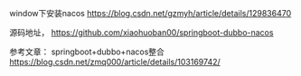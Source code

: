 

window下安装nacos
https://blog.csdn.net/gzmyh/article/details/129836470


源码地址，
https://github.com/xiaohuoban00/springboot-dubbo-nacos

参考文章：
springboot+dubbo+nacos整合
https://blog.csdn.net/zmq000/article/details/103169742/



